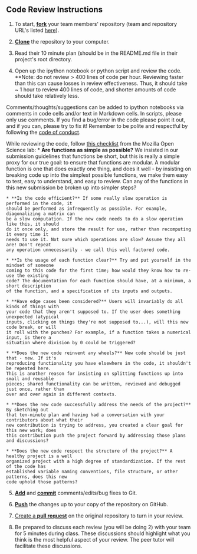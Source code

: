 ## Code Review Instructions

1. To start, [**fork**](https://guides.github.com/activities/forking/) your team members' repository (team and repository URL's listed [here](https://github.com/PHY3009/code_review/blob/master/code_review_teams.md)).

2. [**Clone**](http://gitref.org/creating/#clone) the repository to your computer.

3. Read their 10 minute plan (should be in the README.md file in their project's root 
directory.

4. Open up the ipython notebook or python script and review the code. **Note: do not 
review > 400 lines of code per hour. Reviewing faster than this can cause losses in review 
effectiveness. Thus, it should take ~ 1 hour to review 400 lines of code, and shorter 
amounts of code should take relatively less.

 Comments/thoughts/suggestions can be added to ipython notebooks via comments in code cells
 and/or text in Markdown cells. In scripts, please only use comments. If you find a 
 bug/error in the code please point it out, and if you can, please try to fix it! Remember
 to be polite and respectful by following the [code of conduct](http://software-carpentry.org/conduct.html).

 While reviewing the code, follow [this checklist](http://mozillascience.github.io/codeReview/review.html) from the Mozilla Open Science lab:
	* **Are functions as simple as possible?** We insisted in our submission guidelines that 
	functions be short, but this is really a simple proxy for our true goal: to ensure that 
	functions are modular. A modular function is one that does exactly one thing, and does 
	it well - by insisting on breaking code up into the simplest possible functions, we make 
	them easy to test, easy to understand, and easy to review. Can any of the functions in 
	this new submission be broken up into simpler steps?

	* **Is the code efficient?** If some really slow operation is performed in the code, it 
	should be performed as infrequently as possible. For example, diagonalizing a matrix can 
	be a slow computation. If the new code needs to do a slow operation like this, it should 
	do it once only, and store the result for use, rather than recomputing it every time it 
	needs to use it. Not sure which operations are slow? Assume they all are! Don't repeat 
	any operation unnecessarily - we call this well factored code.

	* **Is the usage of each function clear?** Try and put yourself in the mindset of someone 
	coming to this code for the first time; how would they know how to re-use the existing 
	code? The documentation for each function should have, at a minimum, a short description
	of the function, and a specification of its inputs and outputs.
 
	* **Have edge cases been considered?** Users will invariably do all kinds of things with 
	your code that they aren't supposed to. If the user does something unexpected (atypical 
	inputs, clicking on things they're not supposed to...), will this new code break, or will 
	it roll with the punches? For example, if a function takes a numerical input, is there a 
	situation where division by 0 could be triggered?

	* **Does the new code reinvent any wheels?** New code should be just that - new. If it's 
	reproducing functionality you have elsewhere in the code, it shouldn't be repeated here. 
	This is another reason for insisting on splitting functions up into small and reusable 
	pieces; shared functionality can be written, reviewed and debugged just once, rather than 
	over and over again in different contexts.

	* **Does the new code successfully address the needs of the project?** By sketching out 
	that ten-minute plan and having had a conversation with your contributors about what their 
	new contribution is trying to address, you created a clear goal for this new work; does 
	this contribution push the project forward by addressing those plans and discussions?

	* **Does the new code respect the structure of the project?** A healthy project is a well 
	organized project with a high degree of standardization. If the rest of the code has 
	established variable naming conventions, file structure, or other patterns, does this new 
	code uphold those patterns?

5. [**Add**](http://gitref.org/basic/#add) and [**commit**](http://gitref.org/basic/#commit) 
comments/edits/bug fixes to Git.

6. [**Push**](http://gitref.org/remotes/#push) the changes up to your copy of the 
repository on GitHub.

7. [Create a **pull request**](https://help.github.com/articles/creating-a-pull-request/) 
on the original repository to turn in your review.

8. Be prepared to discuss each review (you will be doing 2) with your team for 5 minutes 
during class. These discussions should highlight what you think is the most helpful aspect 
of your review. The peer tutor will facilitate these discussions.
